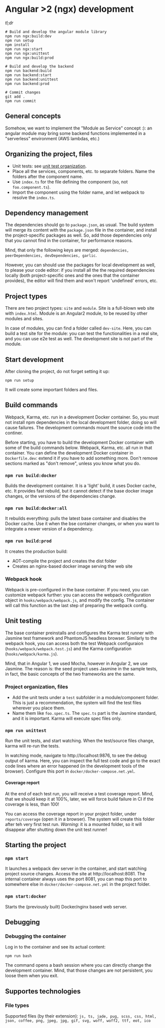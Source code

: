 # Angular >2 (ngx) development

_tl;dr_

```
# Build and develop the angular module library
npm run ngx:build:dev
npm run setup
npm install
npm run ngx:start
npm run ngx:unittest
npm run ngx:build:prod

# Build and develop the backend
npm run backend:build
npm run backend:start
npm run backend:unittest
npm run backend:prod

# Commit changes
git add .
npm run commit
```

## General concepts

Somehow, we want to implement the "Module as Service" concept :): an angular module may bring some backend functions implemented in a "serverless" environment (AWS lambdas, etc.)

## Organizing the project, files

* Unit tests: see [unit test organization](#unit-testing).
* Place all the services, components, etc. to separate folders. Name the folders after the component name.
* Use `index.ts` for the file defining the component (so, not `foo.component.ts`).
* Import the component using the folder name, and let webpack to resolve the `index.ts`.

## Dependency management

The dependencies should go to `package.json`, as usual. The build system will merge its content with the `package.json` file in the container, and install the project-specific packages as well. So, add those dependencies only that you cannot find in the container, for performance reasons.

Mind, that only the following keys are merged: `dependencies, peerDependencies, devDependencies, garlic`.

However, you can should use the packages for local development as well, to please your code editor: if you install all the the required dependencies locally (both project-specific ones and the ones that the container provides), the editor will find them and won't report 'undefined' errors, etc.

## Project types

There are two project types: `site` and `module`. Site is a full-blown web site with `index.html`. Module is an Angular2 module, to be reused by other modules and sites.

In case of modules, you can find a folder called `dev-site`. Here, you can build a test site for the module: you can test the functionalities in a real site, and you can use e2e test as well. The development site is not part of the module.

## Start development

After cloning the project, do not forget setting it up:

`npm run setup`

It will create some important folders and files.

## Build commands

Webpack, Karma, etc. run in a development Docker container. So, you must not install npm dependencies in the local development folder, doing so will cause failures. The development commands mount the source code into the continer.

Before starting, you have to build the development Docker container with some of the build commands below. Webpack, Karma, etc. all run in that container. You can define the development Docker container in `Dockerfile.dev`: extend it if you have to add something more. Don't remove sections marked as "don't remove", unless you know what you do.

### `npm run build:docker`

Builds the development container. It is a 'light' build, it uses Docker cache, etc. It provides fast rebuild, but it cannot detect if the base docker image changes, or the versions of the dependencies change.

### `npm run build:docker:all`

It rebuilds everything: pulls the latest base container and disables the Docker cache. Use it when the bse container changes, or when you want to integrate a newer version of a dependency.

### `npm run build:prod`

It creates the production build:

* AOT-compile the project and creates the dist folder
* Creates an nginx-based docker image serving the web site

### Webpack hook

Webpack is pre-configured in the base container. If you need, you can customize webpack further: you can access the webpack configuration object in `hooks/webpack/webpack.js`, and modify the config. The container will call this function as the last step of preparing the webpack config. 

## Unit testing

The base container preinstalls and configures the Karma test runner with Jasmine test framework and PhantomJS headless browser. Similarly to the webpack hook, you can access both the test Webpack configuraion (`hooks/webpack/webpack.test.js`) and the Karma configuration (`hooks/webpack/karma.js`).

Mind, that in Angular 1, we used Mocha, however in Angular 2, we use Jasmine. The reason is: the seed project uses Jasmine in the sample tests, in fact, the basic concepts of the two frameworks are the same.

### Project organization, files

* Add the unit tests under a `test` subfolder in a module/component folder. This is just a recommendation, the system will find the test files wherever you place them.
* Name them like `foo.spec.ts`. The `spec.ts` part is the Jasmine standard, and it is important. Karma will execute spec files only.

### `npm run unittest`

Run the unit tests, and start watching. When the test/source files change, karma will re-run the tests. 

In watching mode, navigate to http://localhost:9876, to see the debug output of karma. Here, you can inspect the full test code and go to the exact code lines where an error happened (in the development tools of the browser). Configure this port in `docker/docker-compose.net.yml`.

#### Coverage report

At the end of each test run, you will receive a test coverage report. Mind, that we should keep it at 100%, later, we will force build failure in CI if the coverage is less, than 100!

You can access the coverage report in your project folder, under `reports/coverage` (open it in a browser). The system will create this folder after teh very first test run. _Warning_: it is a mounted folder, so it will disappear after shutting down the unit test runner!

## Starting the project

### `npm start`

It launches a webpack dev server in the container, and start watching project source changes. Access the site at http://localhost:8081. The internal container always uses the port 8081, you can map this port to somewhere else in `docker/docker-compose.net.yml` in the project folder.

### `npm start:docker`

Starts the (previously built) Docker/nginx based web server.

## Debugging

### Debugging the container

Log in to the container and see its actual content:

```npm run bash```

The command opens a bash session where you can directly change the development container. Mind, that those changes are not persistent, you loose them when you exit.

## Supportes technologies

### File types

Supported files (by their extension): `js, ts, jade, pug, scss, css, html, json, coffee, png, jpeg, jpg, gif, svg, woff, woff2, ttf, eot, ico`
